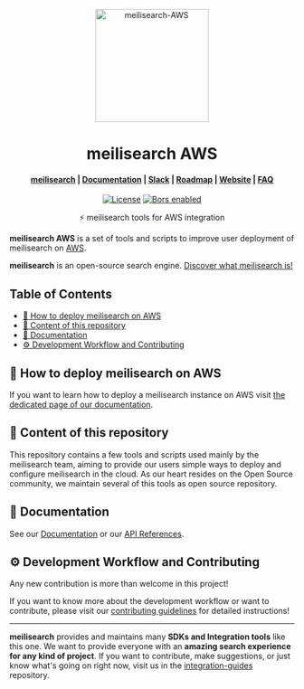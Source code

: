 <p align="center">
  <img src="https://res.cloudinary.com/meilisearch/image/upload/v1612343595/SDKs/meilisearch_aws.svg" alt="meilisearch-AWS" width="200" height="200" />
</p>

<h1 align="center">meilisearch AWS</h1>

<h4 align="center">
  <a href="https://github.com/meilisearch/meilisearch">meilisearch</a> |
  <a href="https://docs.meilisearch.com">Documentation</a> |
  <a href="https://slack.meilisearch.com">Slack</a> |
  <a href="https://roadmap.meilisearch.com/tabs/1-under-consideration">Roadmap</a> |
  <a href="https://www.meilisearch.com">Website</a> |
  <a href="https://docs.meilisearch.com/faq">FAQ</a>
</h4>

<p align="center">
  <a href="https://github.com/meilisearch/meilisearch-aws/blob/main/LICENSE"><img src="https://img.shields.io/badge/license-MIT-informational" alt="License"></a>
  <a href="https://app.bors.tech/repositories/34949"><img src="https://bors.tech/images/badge_small.svg" alt="Bors enabled"></a>
</p>

<p align="center">⚡ meilisearch tools for AWS integration</p>

**meilisearch AWS** is a set of tools and scripts to improve user deployment of meilisearch on [AWS](https://aws.amazon.com/).

**meilisearch** is an open-source search engine. [Discover what meilisearch is!](https://github.com/meilisearch/meilisearch)


## Table of Contents <!-- omit in toc -->

- [🚀 How to deploy meilisearch on AWS](#-how-to-deploy-meilisearch-on-aws)
- [🎁 Content of this repository](#-content-of-this-repository)
- [📖 Documentation](#-documentation)
- [⚙️ Development Workflow and Contributing](#️-development-workflow-and-contributing)

## 🚀 How to deploy meilisearch on AWS

If you want to learn how to deploy a meilisearch instance on AWS visit [the dedicated page of our documentation](https://docs.meilisearch.com/create/how_to/aws.html).

## 🎁 Content of this repository

This repository contains a few tools and scripts used mainly by the meilisearch team, aiming to provide our users simple ways to deploy and configure meilisearch in the cloud. As our heart resides on the Open Source community, we maintain several of this tools as open source repository.

## 📖 Documentation

See our [Documentation](https://docs.meilisearch.com/learn/tutorials/getting_started.html) or our [API References](https://docs.meilisearch.com/reference/api/).

## ⚙️ Development Workflow and Contributing

Any new contribution is more than welcome in this project!

If you want to know more about the development workflow or want to contribute, please visit our [contributing guidelines](/CONTRIBUTING.md) for detailed instructions!

<hr>

**meilisearch** provides and maintains many **SDKs and Integration tools** like this one. We want to provide everyone with an **amazing search experience for any kind of project**. If you want to contribute, make suggestions, or just know what's going on right now, visit us in the [integration-guides](https://github.com/meilisearch/integration-guides) repository.
